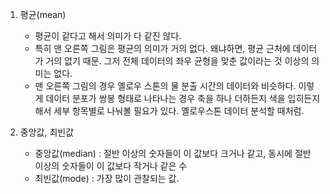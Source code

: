 1. 평균(mean)
    - 평균이 같다고 해서 의미가 다 같진 않다.
    - 특히 맨 오른쪽 그림은 평균의 의미가 거의 없다. 왜냐하면, 평균 근처에 데이터가 거의 없기 때문. 그저 전체 데이터의 좌우 균형을 맞춘 값이라는 것 이상의 의미는 없다.
    - 맨 오른쪽 그림의 경우 옐로우 스톤의 물 분출 시간의 데이터와 비슷하다. 이렇게 데이터 분포가 쌍봉 형태로 나타나는 경우 축을 하나 더하든지 색을 입히든지 해서 세부 항목별로 나눠볼 필요가 있다. 옐로우스톤 데이터 분석할 때처럼.

2. 중앙값, 최빈값
    - 중앙값(median) : 절반 이상의 숫자들이 이 값보다 크거나 같고, 동시에 절반 이상의 숫자들이 이 값보다 작거나 같은 수
    - 최빈값(mode) : 가장 많이 관찰되는 값.